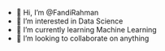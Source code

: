 - 👋 Hi, I’m @FandiRahman
- 👀 I’m interested in Data Science
- 🌱 I’m currently learning Machine Learning
- 💞️ I’m looking to collaborate on anything

<!---
FandiRahman/FandiRahman is a ✨ special ✨ repository because its `README.md` (this file) appears on your GitHub profile.
You can click the Preview link to take a look at your changes.
--->
